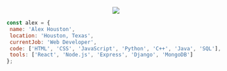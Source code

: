 <p align="center">
  <img src="https://i.imgur.com/jNkozgG.jpg" />
</p>
 
 ```javascript
const alex = {
  name: 'Alex Houston',
  location: 'Houston, Texas',
  currentJob: 'Web Developer',
  code: ['HTML', 'CSS', 'JavaScript', 'Python', 'C++', 'Java', 'SQL'],
  tools: ['React', 'Node.js', 'Express', 'Django', 'MongoDB']
};
```
